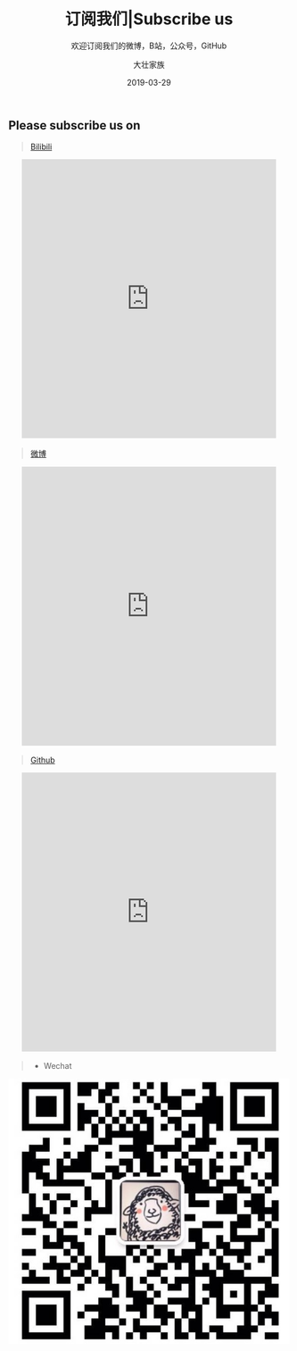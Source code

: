 ﻿---
layout:     post
title:      订阅我们|Subscribe us
subtitle:   欢迎订阅我们的微博，B站，公众号，GitHub
date:       2019-03-29
author:     大壮家族
header-img: img/BackG2.jpg
catalog: false
tags:
    - Subscribe
---

## Please subscribe us on

>[Bilibili](https://space.bilibili.com/411342103/)

<div id="weibo" class="panel">  
    <ul class="panel_head"><span></span></ul>  
    <ul class="panel_body">  
        <iframe id="weibo" style="width:95%; height:500px;" frameborder="0" scrolling="no" src="https://space.bilibili.com/411342103/"></iframe>  
    </ul>  
</div>  

>[微博](https://www.weibo.com/u/5896108037)
<div id="weibo" class="panel">  
    <ul class="panel_head"><span></span></ul>  
    <ul class="panel_body">  
        <iframe id="weibo" style="width:95%; height:500px;" frameborder="0" scrolling="no" src="https://www.weibo.com/u/5896108037?from=myfollow_all&is_all=1"></iframe>  
    </ul>  
</div>  



>[Github](https://github.com/KetchumFion)
<div id="weibo" class="panel">  
    <ul class="panel_head"><span></span></ul>  
    <ul class="panel_body">  
        <iframe id="weibo" style="width:95%; height:500px;" frameborder="0" scrolling="no" src="https://github.com/KetchumFion"></iframe>  
    </ul>  
</div>  

>- Wechat

![Wechat](https://raw.githubusercontent.com/bigstrongfamily/bigstrongfamily.github.io/master/img/QR.jpg)

